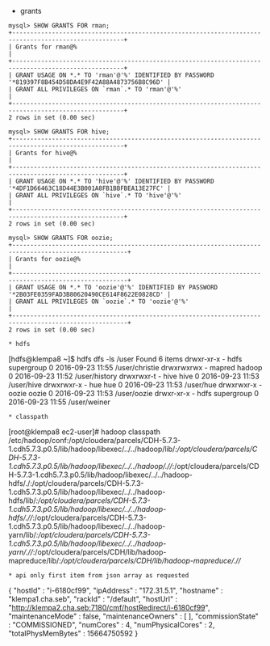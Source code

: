 * grants
```
mysql> SHOW GRANTS FOR rman;
+-----------------------------------------------------------------------------------------------------+
| Grants for rman@%                                                                                   |
+-----------------------------------------------------------------------------------------------------+
| GRANT USAGE ON *.* TO 'rman'@'%' IDENTIFIED BY PASSWORD '*819397F8B454D58DA4E9F42A88A4873756B8C96D' |
| GRANT ALL PRIVILEGES ON `rman`.* TO 'rman'@'%'                                                      |
+-----------------------------------------------------------------------------------------------------+
2 rows in set (0.00 sec)

mysql> SHOW GRANTS FOR hive;
+-----------------------------------------------------------------------------------------------------+
| Grants for hive@%                                                                                   |
+-----------------------------------------------------------------------------------------------------+
| GRANT USAGE ON *.* TO 'hive'@'%' IDENTIFIED BY PASSWORD '*4DF1D66463C18D44E3B001A8FB1BBFBEA13E27FC' |
| GRANT ALL PRIVILEGES ON `hive`.* TO 'hive'@'%'                                                      |
+-----------------------------------------------------------------------------------------------------+
2 rows in set (0.00 sec)

mysql> SHOW GRANTS FOR oozie;
+------------------------------------------------------------------------------------------------------+
| Grants for oozie@%                                                                                   |
+------------------------------------------------------------------------------------------------------+
| GRANT USAGE ON *.* TO 'oozie'@'%' IDENTIFIED BY PASSWORD '*2B03FE0359FAD3B80620490CE614F8622E0828CD' |
| GRANT ALL PRIVILEGES ON `oozie`.* TO 'oozie'@'%'                                                     |
+------------------------------------------------------------------------------------------------------+
2 rows in set (0.00 sec)

* hdfs
```
[hdfs@klempa8 ~]$ hdfs dfs -ls /user
Found 6 items
drwxr-xr-x   - hdfs   supergroup          0 2016-09-23 11:55 /user/christie
drwxrwxrwx   - mapred hadoop              0 2016-09-23 11:52 /user/history
drwxrwxr-t   - hive   hive                0 2016-09-23 11:53 /user/hive
drwxrwxr-x   - hue    hue                 0 2016-09-23 11:53 /user/hue
drwxrwxr-x   - oozie  oozie               0 2016-09-23 11:53 /user/oozie
drwxr-xr-x   - hdfs   supergroup          0 2016-09-23 11:55 /user/weiner
```
* classpath
```
[root@klempa8 ec2-user]# hadoop classpath
/etc/hadoop/conf:/opt/cloudera/parcels/CDH-5.7.3-1.cdh5.7.3.p0.5/lib/hadoop/libexec/../../hadoop/lib/*:/opt/cloudera/parcels/CDH-5.7.3-1.cdh5.7.3.p0.5/lib/hadoop/libexec/../../hadoop/.//*:/opt/cloudera/parcels/CDH-5.7.3-1.cdh5.7.3.p0.5/lib/hadoop/libexec/../../hadoop-hdfs/./:/opt/cloudera/parcels/CDH-5.7.3-1.cdh5.7.3.p0.5/lib/hadoop/libexec/../../hadoop-hdfs/lib/*:/opt/cloudera/parcels/CDH-5.7.3-1.cdh5.7.3.p0.5/lib/hadoop/libexec/../../hadoop-hdfs/.//*:/opt/cloudera/parcels/CDH-5.7.3-1.cdh5.7.3.p0.5/lib/hadoop/libexec/../../hadoop-yarn/lib/*:/opt/cloudera/parcels/CDH-5.7.3-1.cdh5.7.3.p0.5/lib/hadoop/libexec/../../hadoop-yarn/.//*:/opt/cloudera/parcels/CDH/lib/hadoop-mapreduce/lib/*:/opt/cloudera/parcels/CDH/lib/hadoop-mapreduce/.//*
```
* api only first item from json array as requested
```
{
    "hostId" : "i-6180cf99",
    "ipAddress" : "172.31.5.1",
    "hostname" : "klempa1.cha.seb",
    "rackId" : "/default",
    "hostUrl" : "http://klempa2.cha.seb:7180/cmf/hostRedirect/i-6180cf99",
    "maintenanceMode" : false,
    "maintenanceOwners" : [ ],
    "commissionState" : "COMMISSIONED",
    "numCores" : 4,
    "numPhysicalCores" : 2,
    "totalPhysMemBytes" : 15664750592
  }
```
